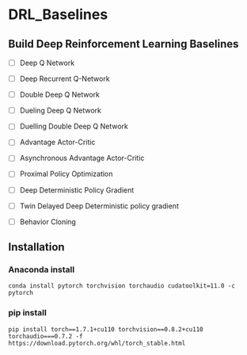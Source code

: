 # DRL_Baselines

## Build Deep Reinforcement Learning Baselines

- [ ] Deep Q Network
- [ ] Deep Recurrent Q-Network
- [ ] Double Deep Q Network
- [ ] Dueling Deep Q Network
- [ ] Duelling Double Deep Q Network


- [ ] Advantage Actor-Critic
- [ ] Asynchronous Advantage Actor-Critic
- [ ] Proximal Policy Optimization
- [ ] Deep Deterministic Policy Gradient
- [ ] Twin Delayed Deep Deterministic policy gradient
- [ ] Behavior Cloning


## Installation

### Anaconda install
```
conda install pytorch torchvision torchaudio cudatoolkit=11.0 -c pytorch
```

### pip install
```
pip install torch==1.7.1+cu110 torchvision==0.8.2+cu110 torchaudio===0.7.2 -f https://download.pytorch.org/whl/torch_stable.html
```